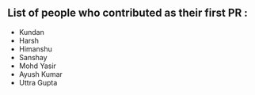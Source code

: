 ## List of people who contributed as their first PR :
- Kundan
- Harsh
- Himanshu
- Sanshay
- Mohd Yasir
- Ayush Kumar
- Uttra Gupta
